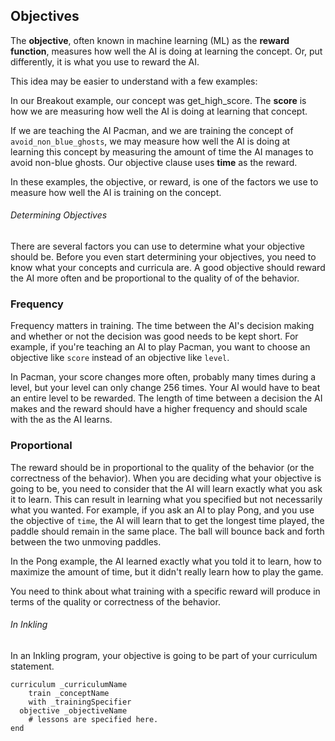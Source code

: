 ## Objectives

The **objective**, often known in machine learning (ML) as the **reward function**, measures how well the AI is doing at learning the concept. Or, put differently, it is what you use to reward the AI.

This idea may be easier to understand with a few examples:

In our Breakout example, our concept was get_high_score. The **score** is how we are measuring how well the AI is doing at learning that concept.

If we are teaching the AI Pacman, and we are training the concept of `avoid_non_blue_ghosts`, we may measure how well the AI is doing at learning this concept by measuring the amount of time the AI manages to avoid non-blue ghosts. Our objective clause uses **time** as the reward.

In these examples, the objective, or reward, is one of the factors we use to measure how well the AI is training on the concept.

###### Determining Objectives

There are several factors you can use to determine what your objective should be. Before you even start determining your objectives, you need to know what your concepts and curricula are. A good objective should reward the AI more often and be proportional to the quality of of the behavior.

### Frequency

Frequency matters in training. The time between the AI's decision making and whether or not the decision was good needs to be kept short.  For example, if you're teaching an AI to play Pacman, you want to choose an objective like `score` instead of an objective like `level`.

In Pacman, your score changes more often, probably many times during a level, but your level can only change 256 times. Your AI would have to beat an entire level to be rewarded. The length of time between a decision the AI makes and the reward should have a higher frequency and should scale with the as the AI learns.

### Proportional

The reward should be in proportional to the quality of the behavior (or the correctness of the behavior). When you are deciding what your objective is going to be, you need to consider that the AI will learn exactly what you ask it to learn. This can result in learning what you specified but not necessarily what you wanted. For example, if you ask an AI to play Pong, and you use the objective of `time`, the AI will learn that to get the longest time played, the paddle should remain in the same place. The ball will bounce back and forth between the two unmoving paddles.

In the Pong example, the AI learned exactly what you told it to learn, how to maximize the amount of time, but it didn't really learn how to play the game.

You need to think about what training with a specific reward  will produce in terms of the quality or correctness of the behavior.

###### In Inkling

In an Inkling program, your objective is going to be part of your curriculum statement.

```inkling
curriculum _curriculumName
    train _conceptName
    with _trainingSpecifier
  objective _objectiveName
    # lessons are specified here.
end
```

[1]: #lesson

